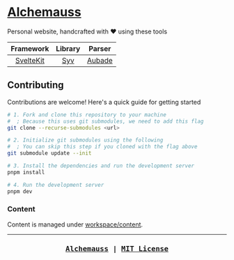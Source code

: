 # [Alchemauss](https://mauss.dev)

Personal website, handcrafted with ❤️ using these tools

|              Framework              |                 Library                  |               Parser               |
| :---------------------------------: | :--------------------------------------: | :--------------------------------: |
| [SvelteKit](https://kit.svelte.dev) | [Syv](https://github.com/ignatiusmb/syv) | [Aubade](https://aubade.mauss.dev) |

## Contributing

Contributions are welcome! Here's a quick guide for getting started

```bash
# 1. Fork and clone this repository to your machine
#  ; Because this uses git submodules, we need to add this flag
git clone --recurse-submodules <url>

# 2. Initialize git submodules using the following
#  ; You can skip this step if you cloned with the flag above
git submodule update --init

# 3. Install the dependencies and run the development server
pnpm install

# 4. Run the development server
pnpm dev
```

### Content

Content is managed under [workspace/content](./workspace/content).

---

<h3 align="center"><pre><a href="https://mauss.dev">Alchemauss</a> | <a href="LICENSE">MIT License</a></pre></h3>
